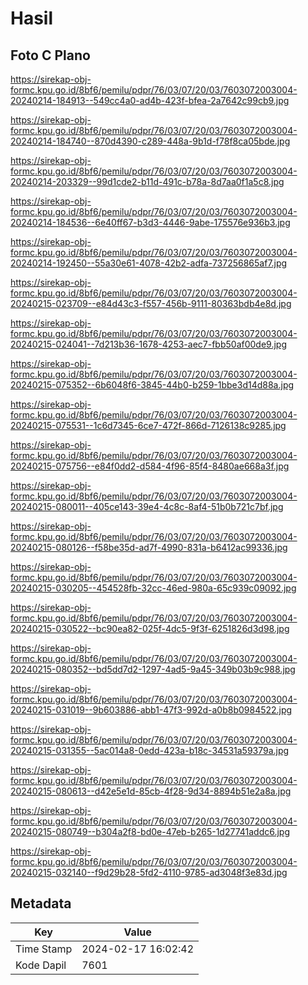 # Hasil

## Foto C Plano

https://sirekap-obj-formc.kpu.go.id/8bf6/pemilu/pdpr/76/03/07/20/03/7603072003004-20240214-184913--549cc4a0-ad4b-423f-bfea-2a7642c99cb9.jpg

https://sirekap-obj-formc.kpu.go.id/8bf6/pemilu/pdpr/76/03/07/20/03/7603072003004-20240214-184740--870d4390-c289-448a-9b1d-f78f8ca05bde.jpg

https://sirekap-obj-formc.kpu.go.id/8bf6/pemilu/pdpr/76/03/07/20/03/7603072003004-20240214-203329--99d1cde2-b11d-491c-b78a-8d7aa0f1a5c8.jpg

https://sirekap-obj-formc.kpu.go.id/8bf6/pemilu/pdpr/76/03/07/20/03/7603072003004-20240214-184536--6e40ff67-b3d3-4446-9abe-175576e936b3.jpg

https://sirekap-obj-formc.kpu.go.id/8bf6/pemilu/pdpr/76/03/07/20/03/7603072003004-20240214-192450--55a30e61-4078-42b2-adfa-737256865af7.jpg

https://sirekap-obj-formc.kpu.go.id/8bf6/pemilu/pdpr/76/03/07/20/03/7603072003004-20240215-023709--e84d43c3-f557-456b-9111-80363bdb4e8d.jpg

https://sirekap-obj-formc.kpu.go.id/8bf6/pemilu/pdpr/76/03/07/20/03/7603072003004-20240215-024041--7d213b36-1678-4253-aec7-fbb50af00de9.jpg

https://sirekap-obj-formc.kpu.go.id/8bf6/pemilu/pdpr/76/03/07/20/03/7603072003004-20240215-075352--6b6048f6-3845-44b0-b259-1bbe3d14d88a.jpg

https://sirekap-obj-formc.kpu.go.id/8bf6/pemilu/pdpr/76/03/07/20/03/7603072003004-20240215-075531--1c6d7345-6ce7-472f-866d-7126138c9285.jpg

https://sirekap-obj-formc.kpu.go.id/8bf6/pemilu/pdpr/76/03/07/20/03/7603072003004-20240215-075756--e84f0dd2-d584-4f96-85f4-8480ae668a3f.jpg

https://sirekap-obj-formc.kpu.go.id/8bf6/pemilu/pdpr/76/03/07/20/03/7603072003004-20240215-080011--405ce143-39e4-4c8c-8af4-51b0b721c7bf.jpg

https://sirekap-obj-formc.kpu.go.id/8bf6/pemilu/pdpr/76/03/07/20/03/7603072003004-20240215-080126--f58be35d-ad7f-4990-831a-b6412ac99336.jpg

https://sirekap-obj-formc.kpu.go.id/8bf6/pemilu/pdpr/76/03/07/20/03/7603072003004-20240215-030205--454528fb-32cc-46ed-980a-65c939c09092.jpg

https://sirekap-obj-formc.kpu.go.id/8bf6/pemilu/pdpr/76/03/07/20/03/7603072003004-20240215-030522--bc90ea82-025f-4dc5-9f3f-6251826d3d98.jpg

https://sirekap-obj-formc.kpu.go.id/8bf6/pemilu/pdpr/76/03/07/20/03/7603072003004-20240215-080352--bd5dd7d2-1297-4ad5-9a45-349b03b9c988.jpg

https://sirekap-obj-formc.kpu.go.id/8bf6/pemilu/pdpr/76/03/07/20/03/7603072003004-20240215-031019--9b603886-abb1-47f3-992d-a0b8b0984522.jpg

https://sirekap-obj-formc.kpu.go.id/8bf6/pemilu/pdpr/76/03/07/20/03/7603072003004-20240215-031355--5ac014a8-0edd-423a-b18c-34531a59379a.jpg

https://sirekap-obj-formc.kpu.go.id/8bf6/pemilu/pdpr/76/03/07/20/03/7603072003004-20240215-080613--d42e5e1d-85cb-4f28-9d34-8894b51e2a8a.jpg

https://sirekap-obj-formc.kpu.go.id/8bf6/pemilu/pdpr/76/03/07/20/03/7603072003004-20240215-080749--b304a2f8-bd0e-47eb-b265-1d27741addc6.jpg

https://sirekap-obj-formc.kpu.go.id/8bf6/pemilu/pdpr/76/03/07/20/03/7603072003004-20240215-032140--f9d29b28-5fd2-4110-9785-ad3048f3e83d.jpg


## Metadata

| Key        | Value               |
| ---------- | ------------------- |
| Time Stamp | 2024-02-17 16:02:42 |
| Kode Dapil | 7601                |



